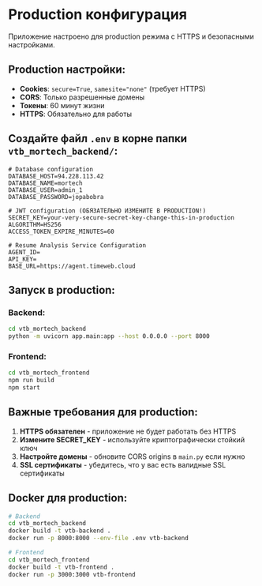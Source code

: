 # Production конфигурация

Приложение настроено для production режима с HTTPS и безопасными настройками.

## Production настройки:

- **Cookies**: `secure=True`, `samesite="none"` (требует HTTPS)
- **CORS**: Только разрешенные домены
- **Токены**: 60 минут жизни
- **HTTPS**: Обязательно для работы

## Создайте файл `.env` в корне папки `vtb_mortech_backend/`:

```env
# Database configuration
DATABASE_HOST=94.228.113.42
DATABASE_NAME=mortech
DATABASE_USER=admin_1
DATABASE_PASSWORD=jopabobra

# JWT configuration (ОБЯЗАТЕЛЬНО ИЗМЕНИТЕ В PRODUCTION!)
SECRET_KEY=your-very-secure-secret-key-change-this-in-production
ALGORITHM=HS256
ACCESS_TOKEN_EXPIRE_MINUTES=60

# Resume Analysis Service Configuration
AGENT_ID=
API_KEY=
BASE_URL=https://agent.timeweb.cloud
```

## Запуск в production:

### Backend:
```bash
cd vtb_mortech_backend
python -m uvicorn app.main:app --host 0.0.0.0 --port 8000
```

### Frontend:
```bash
cd vtb_mortech_frontend
npm run build
npm start
```

## Важные требования для production:

1. **HTTPS обязателен** - приложение не будет работать без HTTPS
2. **Измените SECRET_KEY** - используйте криптографически стойкий ключ
3. **Настройте домены** - обновите CORS origins в `main.py` если нужно
4. **SSL сертификаты** - убедитесь, что у вас есть валидные SSL сертификаты

## Docker для production:

```bash
# Backend
cd vtb_mortech_backend
docker build -t vtb-backend .
docker run -p 8000:8000 --env-file .env vtb-backend

# Frontend
cd vtb_mortech_frontend
docker build -t vtb-frontend .
docker run -p 3000:3000 vtb-frontend
```

